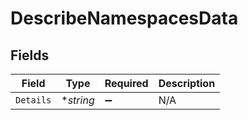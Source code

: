 # DescribeNamespacesData


## Fields

| Field              | Type               | Required           | Description        |
| ------------------ | ------------------ | ------------------ | ------------------ |
| `Details`          | **string*          | :heavy_minus_sign: | N/A                |